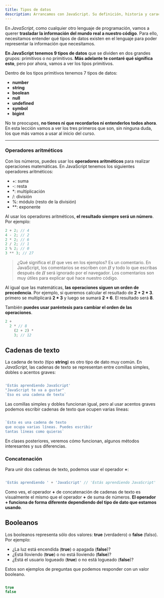 ```yaml
---
title: Tipos de datos
description: Arrancamos con JavaScript. Su definición, historia y características.
---
```


En _JavaScript_, como cualquier otro lenguaje de programación, vamos a querer **trasladar la información del mundo real a nuestro código**. Para ello, necesitamos entender qué tipos de datos existen en el lenguaje para poder representar la información que necesitamos.

**En JavaScript tenemos 9 tipos de datos** que se dividen en dos grandes grupos: primitivos o no primitivos. **Más adelante te contaré qué significa esto**, pero por ahora, vamos a ver los tipos primitivos.

Dentro de los tipos primitivos tenemos 7 tipos de datos:

- **number**
- **string**
- **boolean**
- **null**
- **undefined**
- **symbol**
- **bigint**

No te preocupes, **no tienes ni que recordarlos ni entenderlos todos ahora**. En esta lección vamos a ver los tres primeros que son, sin ninguna duda, los que más vamos a usar al inicio del curso.

---

### Operadores aritméticos

Con los números, puedes usar los **operadores aritméticos** para realizar operaciones matemáticas. En JavaScript tenemos los siguientes operadores aritméticos:

- +: suma
- -: resta
- \*: multiplicación
- /: división
- %: módulo (resto de la división)
- \*\*: exponente

Al usar los operadores aritméticos, **el resultado siempre será un número**. Por ejemplo:

```js
2 + 2; // 4
4 - 2; // 2
2 * 2; // 6
2 / 2; // 1
2 % 2; // 0
3 ** 3; // 27
```

> ¿Qué significa el **//** que ves en los ejemplos? Es un comentario. En JavaScript, los comentarios se escriben con **//** y todo lo que escribas después de **//** será ignorado por el navegador. Los comentarios son muy útiles para explicar qué hace nuestro código.

Al igual que las matemáticas, **las operaciones siguen un orden de precedencia**. Por ejemplo, si queremos calcular el resultado de **2 + 2 \* 3**. primero se multiplicará **2 \* 3** y luego se sumará **2 + 6**. El resultado será **8**.

También **puedes usar paréntesis para cambiar el orden de las operaciones**.

```js
2 +
  2 * // 8
    (2 + 2) *
    3; // 12
```

## Cadenas de texto

La cadena de texto (tipo **string**) es otro tipo de dato muy común. En _JavaScript_, las cadenas de texto se representan entre comillas simples, dobles o acentos graves:

```js

'Estás aprendiendo JavaScript'
"JavaScript te va a gustar"
`Eso es una cadena de texto`

```

Las comillas simples y dobles funcionan igual, pero al usar acentos graves podemos escribir cadenas de texto que ocupen varias líneas:

```js

`Esto es una cadena de texto
que ocupa varias líneas. Puedes escribir
tantas líneas como quieras`

```

En clases posteriores, veremos cómo funcionan, algunos métodos interesantes y sus diferencias.

### Concatenación

Para unir dos cadenas de texto, podemos usar el operador **+**:

```js

'Estás aprendiendo ' + 'JavaScript' // 'Estás aprendiendo JavaScript'

```

Como ves, el operador **+** de concatenación de cadenas de texto es visualmente el mismo que el operador **+** de suma de números. **El operador + funciona de forma diferente dependiendo del tipo de dato que estamos usando**.

## Booleanos

Los booleanos representa sólo dos valores: **true** (verdadero) o **false** (falso). Por ejemplo: 

-   ¿La luz está encendida (**true**) o apagada (**false**)?
-   ¿Está lloviendo (**true**) o no está lloviendo (**false**)?
-   ¿Está el usuario logueado (**true**) o no está logueado (**false**)?

Estos son ejemplos de preguntas que podemos responder con un valor booleano.

```js

true
false

```